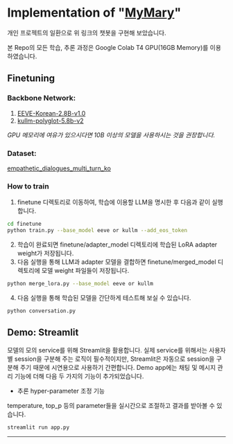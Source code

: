 # Implementation of "[MyMary](https://github.com/boostcampaitech5/level3_nlp_finalproject-nlp-12)"
개인 프로젝트의 일환으로 위 링크의 챗봇을 구현해 보았습니다.

본 Repo의 모든 학습, 추론 과정은 Google Colab T4 GPU(16GB Memory)를 이용하였습니다.

## Finetuning

### **Backbone Network:**
1. [EEVE-Korean-2.8B-v1.0](https://huggingface.co/yanolja/EEVE-Korean-2.8B-v1.0)
2. [kullm-polyglot-5.8b-v2](https://huggingface.co/nlpai-lab/kullm-polyglot-5.8b-v2)

_GPU 메모리에 여유가 있으시다면 10B 이상의 모델을 사용하시는 것을 권장합니다._

### **Dataset:**

[empathetic_dialogues_multi_turn_ko](ohilikeit/empathetic_dialogues_mutli_turn_ko)

### **How to train**
1. finetune 디렉토리로 이동하여, 학습에 이용할 LLM을 명시한 후 다음과 같이 실행합니다.
```bash
cd finetune
python train.py --base_model eeve or kullm --add_eos_token
```
2. 학습이 완료되면 finetune/adapter_model 디렉토리에 학습된 LoRA adapter weight가 저장됩니다.
3. 다음 실행을 통해 LLM과 adapter 모델을 결합하면 finetune/merged_model 디렉토리에 모델 weight 파일들이 저장됩니다.
```bash
python merge_lora.py --base_model eeve or kullm
```
4. 다음 실행을 통해 학습된 모델을 간단하게 테스트해 보실 수 있습니다.
```bash
python conversation.py
```


## Demo: Streamlit

모델의 모의 service를 위해 Streamlit을 활용합니다.
실제 service를 위해서는 사용자별 session을 구분해 주는 로직이 필수적이지만,
Streamlit은 자동으로 session을 구분해 주기 때문에 시연용으로 사용하기 간편합니다.
Demo app에는 채팅 및 메시지 관리 기능에 더해 다음 두 가지의 기능이 추가되었습니다.

+ 추론 hyper-parameter 조정 기능

temperature, top_p 등의 parameter들을 실시간으로 조절하고 결과를 받아볼 수 있습니다.


```bash
streamlit run app.py
```
---



